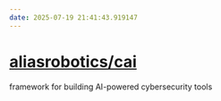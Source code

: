 ```yaml
---
date: 2025-07-19 21:41:43.919147
---
```


# [aliasrobotics/cai](https://github.com/aliasrobotics/cai)

framework for building AI-powered cybersecurity tools
